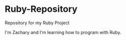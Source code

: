 Ruby-Repository
===============

Repository for my Ruby Project

I'm Zachary and I'm learning how to program with Ruby.
